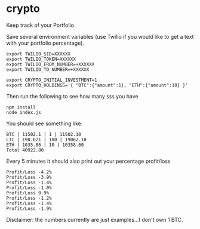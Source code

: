 # crypto

Keep track of your Portfolio

Save several environment variables (use Twilio if you would like to get a text with your portfolio percentage). 

```
export TWILIO_SID=XXXXXX
export TWILIO_TOKEN=XXXXXX
export TWILIO_FROM_NUMBER=+XXXXXX
export TWILIO_TO_NUMBER=+XXXXXX

export CRYPTO_INITIAL_INVESTMENT=1
export CRYPTO_HOLDINGS='{ "BTC":{"amount":1}, "ETH":{"amount":10} }'
```

Then run the following to see how many `$$$` you have

```
npm install
node index.js
```

You should see something like:

```
BTC | 11502.1 | 1 | 11502.10
LTC | 190.621 | 100 | 19062.10
ETH | 1035.86 | 10 | 10358.60
Total 40922.80
```

Every 5 minutes it should also print out your percentage profit/loss

```
Profit/Loss -4.2%
Profit/Loss -3.9%
Profit/Loss -1.4%
Profit/Loss -1.0%
Profit/Loss 0.9%
Profit/Loss -1.2%
Profit/Loss -1.4%
Profit/Loss -1.9%
```

Disclaimer: the numbers currently are just examples...I don't own 1 BTC.

